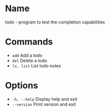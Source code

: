 # Name

todo - program to test the completion capabilities

# Commands

* `add` Add a todo
* `del` Delete a todo
* `ls, list` List todo notes

# Options

* `-h, --help` Display help and exit
* `--version` Print version and exit
